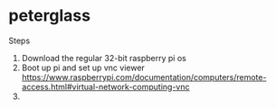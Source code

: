 # peterglass

Steps
1. Download the regular 32-bit raspberry pi os
2. Boot up pi and set up vnc viewer https://www.raspberrypi.com/documentation/computers/remote-access.html#virtual-network-computing-vnc
3. 
